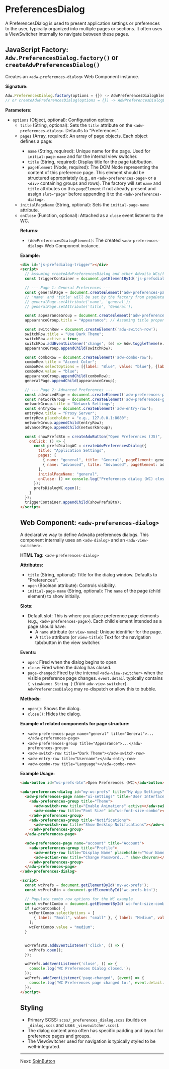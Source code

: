 # PreferencesDialog

A PreferencesDialog is used to present application settings or preferences to the user, typically organized into multiple pages or sections. It often uses a ViewSwitcher internally to navigate between these pages.

## JavaScript Factory: `Adw.PreferencesDialog.factory()` or `createAdwPreferencesDialog()`

Creates an `<adw-preferences-dialog>` Web Component instance.

**Signature:**

```javascript
Adw.PreferencesDialog.factory(options = {}) -> AdwPreferencesDialogElement
// or createAdwPreferencesDialog(options = {}) -> AdwPreferencesDialogElement
```

**Parameters:**

*   `options` (Object, optional): Configuration options:
    *   `title` (String, optional): Sets the `title` attribute on the `<adw-preferences-dialog>`. Defaults to "Preferences".
    *   `pages` (Array<Object>, required): An array of page objects. Each object defines a page:
        *   `name` (String, required): Unique name for the page. Used for `initial-page-name` and for the internal view switcher.
        *   `title` (String, required): Display title for the page tab/button.
        *   `pageElement` (Node, required): The DOM Node representing the content of this preference page. This element should be structured appropriately (e.g., an `<adw-preferences-page>` or a `<div>` containing groups and rows). The factory will set `name` and `title` attributes on this `pageElement` if not already present and assign `slot="page"` before appending it to the `<adw-preferences-dialog>`.
    *   `initialPageName` (String, optional): Sets the `initial-page-name` attribute.
    *   `onClose` (Function, optional): Attached as a `close` event listener to the WC.

**Returns:**

*   `(AdwPreferencesDialogElement)`: The created `<adw-preferences-dialog>` Web Component instance.

**Example:**

```html
<div id="js-prefsdialog-trigger"></div>
<script>
  // Assuming createAdwPreferencesDialog and other Adwaita WCs/factories are available
  const triggerContainer = document.getElementById('js-prefsdialog-trigger');

  // --- Page 1: General Preferences ---
  const generalPage = document.createElement('adw-preferences-page');
  // 'name' and 'title' will be set by the factory from pageData if not set here
  // generalPage.setAttribute('name', 'general');
  // generalPage.setAttribute('title', 'General');

  const appearanceGroup = document.createElement('adw-preferences-group');
  appearanceGroup.title = "Appearance"; // Assuming title property or attribute

  const switchRow = document.createElement('adw-switch-row');
  switchRow.title = "Use Dark Theme";
  switchRow.active = true;
  switchRow.addEventListener('change', (e) => Adw.toggleTheme(e.target.active ? 'dark' : 'light'));
  appearanceGroup.appendChild(switchRow);

  const comboRow = document.createElement('adw-combo-row');
  comboRow.title = "Accent Color";
  comboRow.selectOptions = [{label: "Blue", value: "blue"}, {label: "Green", value: "green"}];
  comboRow.value = "blue";
  appearanceGroup.appendChild(comboRow);
  generalPage.appendChild(appearanceGroup);

  // --- Page 2: Advanced Preferences ---
  const advancedPage = document.createElement('adw-preferences-page');
  const networkGroup = document.createElement('adw-preferences-group');
  networkGroup.title = "Network Settings";
  const entryRow = document.createElement('adw-entry-row');
  entryRow.title = "Proxy Server";
  entryRow.placeholder = "e.g., 127.0.0.1:8080";
  networkGroup.appendChild(entryRow);
  advancedPage.appendChild(networkGroup);

  const showPrefsBtn = createAdwButton("Open Preferences (JS)", {
    onClick: () => {
      const prefsDialogWC = createAdwPreferencesDialog({
        title: "Application Settings",
        pages: [
          { name: "general", title: "General", pageElement: generalPage },
          { name: "advanced", title: "Advanced", pageElement: advancedPage }
        ],
        initialPageName: "general",
        onClose: () => console.log("Preferences dialog (WC) closed.")
      });
      prefsDialogWC.open();
    }
  });
  triggerContainer.appendChild(showPrefsBtn);
</script>
```

## Web Component: `<adw-preferences-dialog>`

A declarative way to define Adwaita preferences dialogs. This component internally uses an `<adw-dialog>` and an `<adw-view-switcher>`.

**HTML Tag:** `<adw-preferences-dialog>`

**Attributes:**

*   `title` (String, optional): Title for the dialog window. Defaults to "Preferences".
*   `open` (Boolean attribute): Controls visibility.
*   `initial-page-name` (String, optional): The `name` of the page (child element) to show initially.

**Slots:**

*   Default slot: This is where you place preference page elements (e.g., `<adw-preferences-page>`). Each child element intended as a page should have:
    *   A `name` attribute (or `view-name`): Unique identifier for the page.
    *   A `title` attribute (or `view-title`): Text for the navigation tab/button in the view switcher.

**Events:**

*   `open`: Fired when the dialog begins to open.
*   `close`: Fired when the dialog has closed.
*   `page-changed`: Fired by the internal `<adw-view-switcher>` when the visible preference page changes. `event.detail` typically contains `{ viewName: String }` (from `adw-view-switcher`). `AdwPreferencesDialog` may re-dispatch or allow this to bubble.

**Methods:**

*   `open()`: Shows the dialog.
*   `close()`: Hides the dialog.

**Example of related components for page structure:**

*   `<adw-preferences-page name="general" title="General">...</adw-preferences-page>`
*   `<adw-preferences-group title="Appearance">...</adw-preferences-group>`
*   `<adw-switch-row title="Dark Theme"></adw-switch-row>`
*   `<adw-entry-row title="Username"></adw-entry-row>`
*   `<adw-combo-row title="Language"></adw-combo-row>`

**Example Usage:**

```html
<adw-button id="wc-prefs-btn">Open Preferences (WC)</adw-button>

<adw-preferences-dialog id="my-wc-prefs" title="My App Settings" initial-page-name="ui-settings">
  <adw-preferences-page name="ui-settings" title="User Interface">
    <adw-preferences-group title="Theme">
      <adw-switch-row title="Enable Animations" active></adw-switch-row>
      <adw-combo-row title="Font Size" id="wc-font-size-combo"></adw-combo-row>
    </adw-preferences-group>
    <adw-preferences-group title="Notifications">
      <adw-switch-row title="Show Desktop Notifications"></adw-switch-row>
    </adw-preferences-group>
  </adw-preferences-page>

  <adw-preferences-page name="account" title="Account">
    <adw-preferences-group title="Profile">
      <adw-entry-row title="Display Name" placeholder="Your Name"></adw-entry-row>
      <adw-action-row title="Change Password..." show-chevron></adw-action-row>
    </adw-preferences-group>
  </adw-preferences-page>
</adw-preferences-dialog>

<script>
  const wcPrefs = document.getElementById('my-wc-prefs');
  const wcPrefsBtn = document.getElementById('wc-prefs-btn');

  // Populate combo row options for the WC example
  const wcFontCombo = document.getElementById('wc-font-size-combo');
  if (wcFontCombo) {
    wcFontCombo.selectOptions = [
      { label: "Small", value: "small" }, { label: "Medium", value: "medium" }, { label: "Large", value: "large" }
    ];
    wcFontCombo.value = "medium";
  }


  wcPrefsBtn.addEventListener('click', () => {
    wcPrefs.open();
  });

  wcPrefs.addEventListener('close', () => {
    console.log('WC Preferences Dialog closed.');
  });
  wcPrefs.addEventListener('page-changed', (event) => {
    console.log('WC Preferences page changed to:', event.detail.pageName);
  });
</script>
```

## Styling

*   Primary SCSS: `scss/_preferences_dialog.scss` (builds on `_dialog.scss` and uses `_viewswitcher.scss`).
*   The dialog content area often has specific padding and layout for preference pages and groups.
*   The ViewSwitcher used for navigation is typically styled to be well-integrated.

---
Next: [SpinButton](./spinbutton.md)
